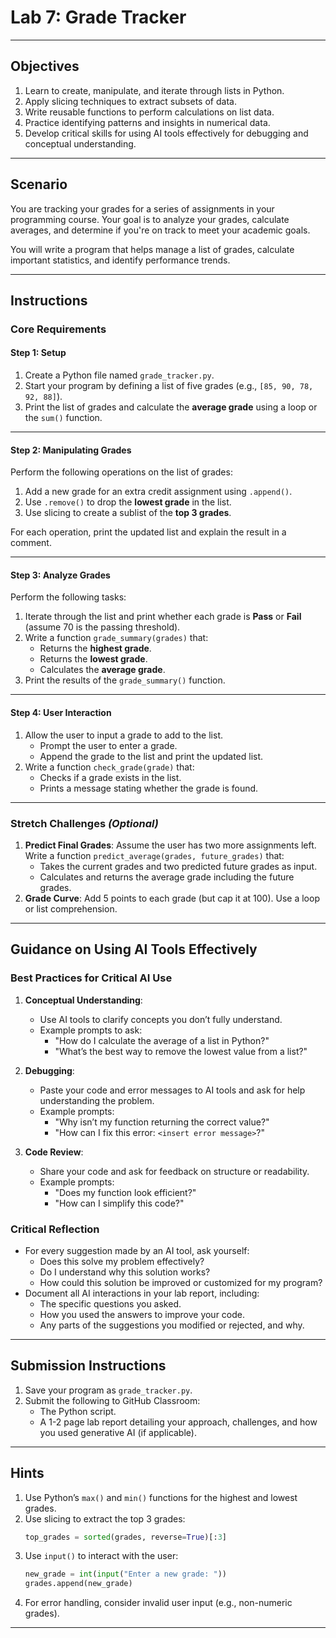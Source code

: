 # **Lab 7: Grade Tracker**

---

## **Objectives**
1. Learn to create, manipulate, and iterate through lists in Python.
2. Apply slicing techniques to extract subsets of data.
3. Write reusable functions to perform calculations on list data.
4. Practice identifying patterns and insights in numerical data.
5. Develop critical skills for using AI tools effectively for debugging and conceptual understanding.

---

## **Scenario**
You are tracking your grades for a series of assignments in your programming course. Your goal is to analyze your grades, calculate averages, and determine if you're on track to meet your academic goals.

You will write a program that helps manage a list of grades, calculate important statistics, and identify performance trends.

---

## **Instructions**

### **Core Requirements**

#### **Step 1: Setup**
1. Create a Python file named `grade_tracker.py`.
2. Start your program by defining a list of five grades (e.g., `[85, 90, 78, 92, 88]`).
3. Print the list of grades and calculate the **average grade** using a loop or the `sum()` function.

---

#### **Step 2: Manipulating Grades**
Perform the following operations on the list of grades:
1. Add a new grade for an extra credit assignment using `.append()`.
2. Use `.remove()` to drop the **lowest grade** in the list.
3. Use slicing to create a sublist of the **top 3 grades**.

For each operation, print the updated list and explain the result in a comment.

---

#### **Step 3: Analyze Grades**
Perform the following tasks:
1. Iterate through the list and print whether each grade is **Pass** or **Fail** (assume 70 is the passing threshold).
2. Write a function `grade_summary(grades)` that:
   - Returns the **highest grade**.
   - Returns the **lowest grade**.
   - Calculates the **average grade**.
3. Print the results of the `grade_summary()` function.

---

#### **Step 4: User Interaction**
1. Allow the user to input a grade to add to the list.
   - Prompt the user to enter a grade.
   - Append the grade to the list and print the updated list.
2. Write a function `check_grade(grade)` that:
   - Checks if a grade exists in the list.
   - Prints a message stating whether the grade is found.

---

### **Stretch Challenges** *(Optional)*

1. **Predict Final Grades**: Assume the user has two more assignments left. Write a function `predict_average(grades, future_grades)` that:
   - Takes the current grades and two predicted future grades as input.
   - Calculates and returns the average grade including the future grades.
2. **Grade Curve**: Add 5 points to each grade (but cap it at 100). Use a loop or list comprehension.

---

## **Guidance on Using AI Tools Effectively**

### **Best Practices for Critical AI Use**
1. **Conceptual Understanding**:
   - Use AI tools to clarify concepts you don’t fully understand.
   - Example prompts to ask:
     - "How do I calculate the average of a list in Python?"
     - "What’s the best way to remove the lowest value from a list?"

2. **Debugging**:
   - Paste your code and error messages to AI tools and ask for help understanding the problem.
   - Example prompts:
     - "Why isn’t my function returning the correct value?"
     - "How can I fix this error: `<insert error message>`?"

3. **Code Review**:
   - Share your code and ask for feedback on structure or readability.
   - Example prompts:
     - "Does my function look efficient?"
     - "How can I simplify this code?"

### **Critical Reflection**
- For every suggestion made by an AI tool, ask yourself:
  - Does this solve my problem effectively?
  - Do I understand why this solution works?
  - How could this solution be improved or customized for my program?
- Document all AI interactions in your lab report, including:
  - The specific questions you asked.
  - How you used the answers to improve your code.
  - Any parts of the suggestions you modified or rejected, and why.

---

## **Submission Instructions**
1. Save your program as `grade_tracker.py`.
2. Submit the following to GitHub Classroom:
   - The Python script.
   - A 1-2 page lab report detailing your approach, challenges, and how you used generative AI (if applicable).

---

## **Hints**
1. Use Python’s `max()` and `min()` functions for the highest and lowest grades.
2. Use slicing to extract the top 3 grades:
   ```python
   top_grades = sorted(grades, reverse=True)[:3]
   ```
3. Use `input()` to interact with the user:
   ```python
   new_grade = int(input("Enter a new grade: "))
   grades.append(new_grade)
   ```
4. For error handling, consider invalid user input (e.g., non-numeric grades).

---
